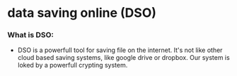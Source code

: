 # data saving **online** (DSO)
### What is DSO:
* DSO is a powerfull tool for saving file on the internet. It's not like other cloud based saving systems, like google drive or dropbox. Our system is loked by a powerfull crypting system.
